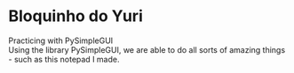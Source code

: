# Bloquinho do Yuri
Practicing with PySimpleGUI
<br /> 
Using the library PySimpleGUI, we are able to do all sorts of amazing things - such as this notepad I made.
